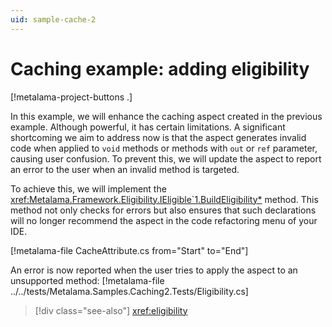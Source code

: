 ```yaml
---
uid: sample-cache-2
---
```


# Caching example: adding eligibility

[!metalama-project-buttons .]

In this example, we will enhance the caching aspect created in the previous example. Although powerful, it has certain limitations. A significant shortcoming we aim to address now is that the aspect generates invalid code when applied to `void` methods or methods with `out` or `ref` parameter, causing user confusion. To prevent this, we will update the aspect to report an error to the user when an invalid method is targeted.

To achieve this, we will implement the <xref:Metalama.Framework.Eligibility.IEligible`1.BuildEligibility*> method. This method not only checks for errors but also ensures that such declarations will no longer recommend the aspect in the code refactoring menu of your IDE.


[!metalama-file CacheAttribute.cs from="Start" to="End"]

An error is now reported when the user tries to apply the aspect to an unsupported method:
[!metalama-file ../../tests/Metalama.Samples.Caching2.Tests/Eligibility.cs]

> [!div class="see-also"]
> <xref:eligibility>



